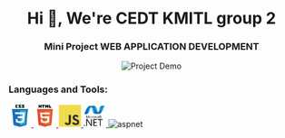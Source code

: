 <h1 align="center">Hi 👋, We're CEDT KMITL group 2</h1>
<h3 align="center">Mini Project WEB APPLICATION DEVELOPMENT</h3>
<p align="center">
  <img src="https://media.giphy.com/media/JIX9t2j0ZTN9S/giphy.gif" alt="Project Demo" width="600"/>
</p>
<h3 align="left">Languages and Tools:</h3>
<p align="left">
  <a href="https://www.w3schools.com/css/" target="_blank" rel="noreferrer">
    <img src="https://raw.githubusercontent.com/devicons/devicon/master/icons/css3/css3-original-wordmark.svg" alt="css3" width="40" height="40"/>
  </a>
  <a href="https://www.w3.org/html/" target="_blank" rel="noreferrer">
    <img src="https://raw.githubusercontent.com/devicons/devicon/master/icons/html5/html5-original-wordmark.svg" alt="html5" width="40" height="40"/>
  </a>
  <a href="https://developer.mozilla.org/en-US/docs/Web/JavaScript" target="_blank" rel="noreferrer">
    <img src="https://raw.githubusercontent.com/devicons/devicon/master/icons/javascript/javascript-original.svg" alt="javascript" width="40" height="40"/>
  </a>
  <a href="https://dotnet.microsoft.com/apps/aspnet/mvc" target="_blank" rel="noreferrer">
    <img src="https://raw.githubusercontent.com/devicons/devicon/master/icons/dot-net/dot-net-original-wordmark.svg" alt="aspnet" width="40" height="40"/>
  </a>
  <img src="https://yt3.googleusercontent.com/qGrcViAdsmfdL8NhR03s6jZVi2AP4A03XeBFShu2M4Jd88k1fNXDnpMEmHU6CvNJuMyA2z1maA0=s900-c-k-c0x00ffffff-no-rj" alt="aspnet" width="40" height="40"/>
</p>